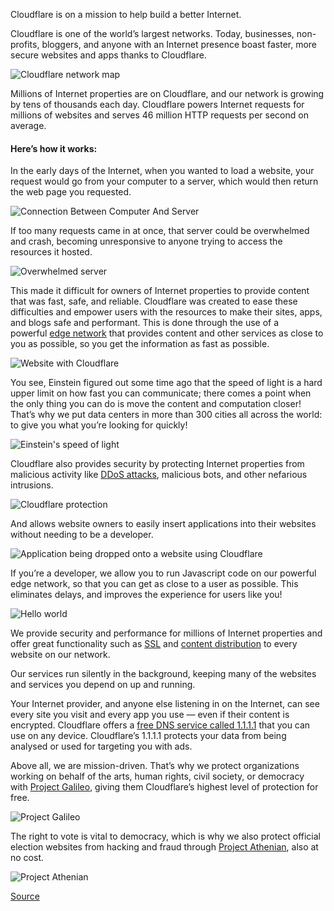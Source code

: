 Cloudflare is on a mission to help build a better Internet.

Cloudflare is one of the world’s largest networks. Today, businesses, non-profits, bloggers, and anyone with an Internet presence boast faster, more secure websites and apps thanks to Cloudflare.

![Cloudflare network map](https://cf-assets.www.cloudflare.com/slt3lc6tev37/3qkAxZ673cqHFDwafV08rB/83350c530e07dad0e8774a70d9c208a0/network-map-spot-hero_3x-8.png "Cloudflare network map")

Millions of Internet properties are on Cloudflare, and our network is growing by tens of thousands each day. Cloudflare powers Internet requests for millions of websites and serves 46 million HTTP requests per second on average.

#### Here’s how it works:

In the early days of the Internet, when you wanted to load a website, your request would go from your computer to a server, which would then return the web page you requested.

![Connection Between Computer And Server](https://cloudflare.com/img/learning/what-is-cloudflare/simple-connection.svg "Connection Between Computer And Server")

If too many requests came in at once, that server could be overwhelmed and crash, becoming unresponsive to anyone trying to access the resources it hosted.

![Overwhelmed server](https://cloudflare.com/img/learning/what-is-cloudflare/server-overwhelmed.svg "Overwhelmed server")

This made it difficult for owners of Internet properties to provide content that was fast, safe, and reliable. Cloudflare was created to ease these difficulties and empower users with the resources to make their sites, apps, and blogs safe and performant. This is done through the use of a powerful [edge network](https://www.cloudflare.com/learning/cdn/glossary/edge-server/) that provides content and other services as close to you as possible, so you get the information as fast as possible.

![Website with Cloudflare](https://cloudflare.com/img/learning/what-is-cloudflare/with-cloudflare.svg "Website with Cloudflare")

You see, Einstein figured out some time ago that the speed of light is a hard upper limit on how fast you can communicate; there comes a point when the only thing you can do is move the content and computation closer! That’s why we put data centers in more than 300 cities all across the world: to give you what you’re looking for quickly!

![Einstein's speed of light](https://cloudflare.com/img/learning/what-is-cloudflare/einstein.svg "Einstein's speed of light")

Cloudflare also provides security by protecting Internet properties from malicious activity like [DDoS attacks](https://www.cloudflare.com/learning/ddos/what-is-a-ddos-attack/), malicious bots, and other nefarious intrusions.

![Cloudflare protection](https://cloudflare.com/img/learning/what-is-cloudflare/cf-shield.svg "Cloudflare protection")

And allows website owners to easily insert applications into their websites without needing to be a developer.

![Application being dropped onto a website using Cloudflare](https://cloudflare.com/img/learning/what-is-cloudflare/drop-an-application.svg "Application being dropped onto a website using Cloudflare")

If you’re a developer, we allow you to run Javascript code on our powerful edge network, so that you can get as close to a user as possible. This eliminates delays, and improves the experience for users like you!

![Hello world](https://cloudflare.com/img/learning/what-is-cloudflare/hello-world.svg "Hello world")

We provide security and performance for millions of Internet properties and offer great functionality such as [SSL](https://www.cloudflare.com/learning/security/glossary/what-is-ssl/) and [content distribution](https://www.cloudflare.com/cdn/) to every website on our network.

Our services run silently in the background, keeping many of the websites and services you depend on up and running.

Your Internet provider, and anyone else listening in on the Internet, can see every site you visit and every app you use — even if their content is encrypted. Cloudflare offers a [free DNS service called 1.1.1.1](https://www.cloudflare.com/learning/dns/what-is-1.1.1.1/) that you can use on any device. Cloudflare’s 1.1.1.1 protects your data from being analysed or used for targeting you with ads. 

Above all, we are mission-driven. That’s why we protect organizations working on behalf of the arts, human rights, civil society, or democracy with [Project Galileo](https://www.cloudflare.com/galileo/), giving them Cloudflare’s highest level of protection for free.

![Project Galileo](https://cloudflare.com/img/learning/what-is-cloudflare/galileo-telescope.svg "Project Galileo")

The right to vote is vital to democracy, which is why we also protect official election websites from hacking and fraud through [Project Athenian](https://www.cloudflare.com/athenian/), also at no cost.

![Project Athenian](https://cloudflare.com/img/learning/what-is-cloudflare/voting-booth.svg "Project Athenian")

[Source](https://www.cloudflare.com/learning/what-is-cloudflare/)
